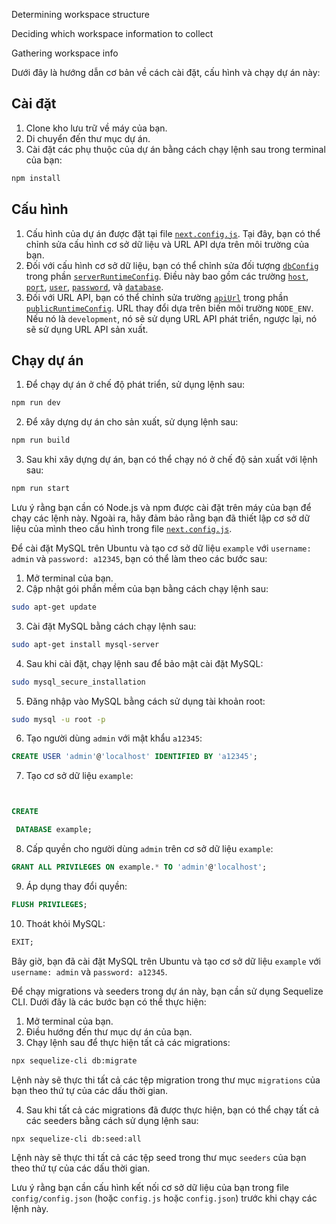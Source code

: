 Determining workspace structure

Deciding which workspace information to collect

Gathering workspace info

Dưới đây là hướng dẫn cơ bản về cách cài đặt, cấu hình và chạy dự án này:

## Cài đặt

1. Clone kho lưu trữ về máy của bạn.
2. Di chuyển đến thư mục dự án.
3. Cài đặt các phụ thuộc của dự án bằng cách chạy lệnh sau trong terminal của bạn:

```sh
npm install
```

## Cấu hình

1. Cấu hình của dự án được đặt tại file [`next.config.js`](command:_github.copilot.openSymbolInFile?%5B%22next.config.js%22%2C%22next.config.js%22%5D "next.config.js"). Tại đây, bạn có thể chỉnh sửa cấu hình cơ sở dữ liệu và URL API dựa trên môi trường của bạn.
2. Đối với cấu hình cơ sở dữ liệu, bạn có thể chỉnh sửa đối tượng [`dbConfig`](command:_github.copilot.openSymbolInFile?%5B%22next.config.js%22%2C%22dbConfig%22%5D "next.config.js") trong phần [`serverRuntimeConfig`](command:_github.copilot.openSymbolInFile?%5B%22next.config.js%22%2C%22serverRuntimeConfig%22%5D "next.config.js"). Điều này bao gồm các trường [`host`](command:_github.copilot.openSymbolInFile?%5B%22next.config.js%22%2C%22host%22%5D "next.config.js"), [`port`](command:_github.copilot.openSymbolInFile?%5B%22next.config.js%22%2C%22port%22%5D "next.config.js"), [`user`](command:_github.copilot.openSymbolInFile?%5B%22next.config.js%22%2C%22user%22%5D "next.config.js"), [`password`](command:_github.copilot.openSymbolInFile?%5B%22next.config.js%22%2C%22password%22%5D "next.config.js"), và [`database`](command:_github.copilot.openSymbolInFile?%5B%22next.config.js%22%2C%22database%22%5D "next.config.js").
3. Đối với URL API, bạn có thể chỉnh sửa trường [`apiUrl`](command:_github.copilot.openSymbolInFile?%5B%22next.config.js%22%2C%22apiUrl%22%5D "next.config.js") trong phần [`publicRuntimeConfig`](command:_github.copilot.openSymbolInFile?%5B%22next.config.js%22%2C%22publicRuntimeConfig%22%5D "next.config.js"). URL thay đổi dựa trên biến môi trường `NODE_ENV`. Nếu nó là `development`, nó sẽ sử dụng URL API phát triển, ngược lại, nó sẽ sử dụng URL API sản xuất.

## Chạy dự án

1. Để chạy dự án ở chế độ phát triển, sử dụng lệnh sau:

```sh
npm run dev
```

2. Để xây dựng dự án cho sản xuất, sử dụng lệnh sau:

```sh
npm run build
```

3. Sau khi xây dựng dự án, bạn có thể chạy nó ở chế độ sản xuất với lệnh sau:

```sh
npm run start
```

Lưu ý rằng bạn cần có Node.js và npm được cài đặt trên máy của bạn để chạy các lệnh này. Ngoài ra, hãy đảm bảo rằng bạn đã thiết lập cơ sở dữ liệu của mình theo cấu hình trong file [`next.config.js`](command:_github.copilot.openSymbolInFile?%5B%22next.config.js%22%2C%22next.config.js%22%5D "next.config.js").

Để cài đặt MySQL trên Ubuntu và tạo cơ sở dữ liệu `example` với `username: admin` và `password: a12345`, bạn có thể làm theo các bước sau:

1. Mở terminal của bạn.
2. Cập nhật gói phần mềm của bạn bằng cách chạy lệnh sau:

```bash
sudo apt-get update
```

3. Cài đặt MySQL bằng cách chạy lệnh sau:

```bash
sudo apt-get install mysql-server
```

4. Sau khi cài đặt, chạy lệnh sau để bảo mật cài đặt MySQL:

```bash
sudo mysql_secure_installation
```

5. Đăng nhập vào MySQL bằng cách sử dụng tài khoản root:

```bash
sudo mysql -u root -p
```

6. Tạo người dùng `admin` với mật khẩu `a12345`:

```sql
CREATE USER 'admin'@'localhost' IDENTIFIED BY 'a12345';
```

7. Tạo cơ sở dữ liệu `example`:

```sql


CREATE

 DATABASE example;
```

8. Cấp quyền cho người dùng `admin` trên cơ sở dữ liệu `example`:

```sql
GRANT ALL PRIVILEGES ON example.* TO 'admin'@'localhost';
```

9. Áp dụng thay đổi quyền:

```sql
FLUSH PRIVILEGES;
```

10. Thoát khỏi MySQL:

```sql
EXIT;
```

Bây giờ, bạn đã cài đặt MySQL trên Ubuntu và tạo cơ sở dữ liệu `example` với `username: admin` và `password: a12345`.

Để chạy migrations và seeders trong dự án này, bạn cần sử dụng Sequelize CLI. Dưới đây là các bước bạn có thể thực hiện:

1. Mở terminal của bạn.
2. Điều hướng đến thư mục dự án của bạn.
3. Chạy lệnh sau để thực hiện tất cả các migrations:

```bash
npx sequelize-cli db:migrate
```

Lệnh này sẽ thực thi tất cả các tệp migration trong thư mục `migrations` của bạn theo thứ tự của các dấu thời gian.

4. Sau khi tất cả các migrations đã được thực hiện, bạn có thể chạy tất cả các seeders bằng cách sử dụng lệnh sau:

```bash
npx sequelize-cli db:seed:all
```

Lệnh này sẽ thực thi tất cả các tệp seed trong thư mục `seeders` của bạn theo thứ tự của các dấu thời gian.

Lưu ý rằng bạn cần cấu hình kết nối cơ sở dữ liệu của bạn trong file `config/config.json` (hoặc `config.js` hoặc `config.json`) trước khi chạy các lệnh này.
